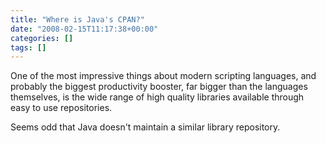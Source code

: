 ```yaml
---
title: "Where is Java's CPAN?"
date: "2008-02-15T11:17:38+00:00"
categories: []
tags: []
---
```


One of the most impressive things about modern scripting languages, and probably the biggest productivity booster, far bigger than the languages themselves, is the wide range of high quality libraries available through easy to use repositories.

Seems odd that Java doesn't maintain a similar library repository.
